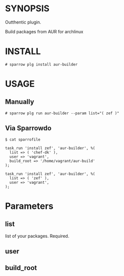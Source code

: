 # SYNOPSIS

Outthentic plugin.

Build packages from AUR for archlinux

# INSTALL

    # sparrow plg install aur-builder

# USAGE
## Manually
    
    # sparrow plg run aur-builder --param list="( zef )"

## Via Sparrowdo
    
    $ cat sparrofile

    task_run 'install zef', 'aur-builder', %(
      list => ( 'chef-dk' ),
      user => 'vagrant',
      build_root => '/home/vagrant/aur-build'
    );

    task_run 'install zef', 'aur-builder', %(
      list => ( 'zef' ),
      user => 'vagrant',
    );

# Parameters
## list
list of your packages. Required.

## user

## build_root
